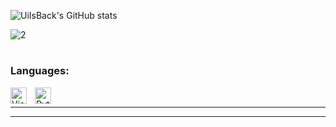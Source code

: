 
                                                                                                                                       
![UiIsBack's GitHub stats](https://github-readme-stats.vercel.app/api?username=PlugzOnTop&show_icons=true&theme=radical) 

![2](https://github-readme-stats.vercel.app/api/top-langs/?username=PlugzOnTop&theme=radical)

#





### Languages:
<img align="left" alt="Visual Studio Code" width="26px" src="https://cdn.jsdelivr.net/gh/devicons/devicon/icons/vscode/vscode-original.svg" style="padding-right:10px;" />
<img align="left" alt="Python" width="26px" src="https://upload.wikimedia.org/wikipedia/commons/thumb/c/c3/Python-logo-notext.svg/1200px-Python-logo-notext.svg.png" style="padding-right:10px;" />


<br />

---


---


</details>
